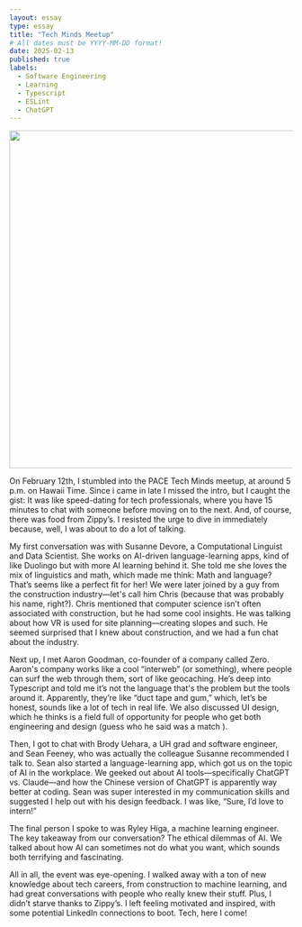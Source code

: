 ```yaml
---
layout: essay
type: essay
title: "Tech Minds Meetup"
# All dates must be YYYY-MM-DD format!
date: 2025-02-13
published: true
labels:
  - Software Engineering
  - Learning
  - Typescript
  - ESLint
  - ChatGPT
---
```



<img src="https://github.com/user-attachments/assets/94d40d69-e1d8-4d97-991c-16efd6b20e7c" width="600"/> 




On February 12th, I stumbled into the PACE Tech Minds meetup, at around 5 p.m. on Hawaii Time. Since i came in late I missed the intro, but I caught the gist: It was like speed-dating for tech professionals, where you have 15 minutes to chat with someone before moving on to the next. And, of course, there was food from Zippy’s. I resisted the urge to dive in immediately because, well, I was about to do a lot of talking.

My first conversation was with Susanne Devore, a Computational Linguist and Data Scientist. She works on AI-driven language-learning apps, kind of like Duolingo but with more AI learning behind it. She told me she loves the mix of linguistics and math, which made me think: Math and language? That’s seems like a perfect fit for her! We were later joined by a guy from the construction industry—let's call him Chris (because that was probably his name, right?). Chris mentioned that computer science isn’t often associated with construction, but he had some cool insights. He was talking about how VR is used for site planning—creating slopes and such. He seemed surprised that I knew about construction, and we had a fun chat about the industry.

Next up, I met Aaron Goodman, co-founder of a company called Zero. Aaron's company works like a cool “interweb” (or something), where people can surf the web through them, sort of like geocaching. He’s deep into Typescript and told me it’s not the language that's the problem but the tools around it. Apparently, they’re like “duct tape and gum,” which, let’s be honest, sounds like a lot of tech in real life. We also discussed UI design, which he thinks is a field full of opportunity for people who get both engineering and design (guess who he said was a match ).

Then, I got to chat with Brody Uehara, a UH grad and software engineer, and Sean Feeney, who was actually the colleague Susanne recommended I talk to. Sean also started a language-learning app, which got us on the topic of AI in the workplace. We geeked out about AI tools—specifically ChatGPT vs. Claude—and how the Chinese version of ChatGPT is apparently way better at coding. Sean was super interested in my communication skills and suggested I help out with his design feedback. I was like, “Sure, I’d love to intern!”

The final person I spoke to was Ryley Higa, a machine learning engineer. The key takeaway from our conversation? The ethical dilemmas of AI. We talked about how AI can sometimes not do what you want, which sounds both terrifying and fascinating.

All in all, the event was eye-opening. I walked away with a ton of new knowledge about tech careers, from construction to machine learning, and had great conversations with people who really knew their stuff. Plus, I didn’t starve thanks to Zippy’s. I left feeling motivated and inspired, with some potential LinkedIn connections to boot. Tech, here I come!
